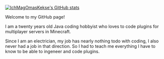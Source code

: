 [![IchMagOmasKekse's GitHub stats](https://github-readme-stats.vercel.app/api?username=IchMagOmasKekse&theme=merko&show_icons=true)](https://github.com/IchMagOmasKekse/github-readme-stats)


Welcome to my GitHub page!

I am a twenty years old Java coding hobbyist who
loves to code plugins for multiplayer
servers in Minecraft.

Since I am an electrician, my job has nearly nothing todo with coding,
I also never had a job in that direction.
So I had to teach me everything I have to know to be able
to ingeneer and code plugins.
